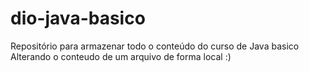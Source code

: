 # dio-java-basico
Repositório para armazenar todo o conteúdo do curso de Java basico
Alterando o conteudo de um arquivo de forma local :)

